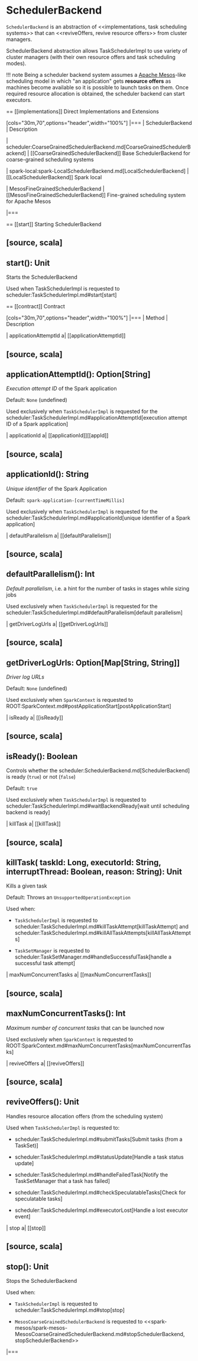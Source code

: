 # SchedulerBackend

`SchedulerBackend` is an abstraction of <<implementations, task scheduling systems>> that can <<reviveOffers, revive resource offers>> from cluster managers.

SchedulerBackend abstraction allows TaskSchedulerImpl to use variety of cluster managers (with their own resource offers and task scheduling modes).

!!! note
    Being a scheduler backend system assumes a [Apache Mesos](http://mesos.apache.org/)-like scheduling model in which "an application" gets **resource offers** as machines become available so it is possible to launch tasks on them. Once required resource allocation is obtained, the scheduler backend can start executors.

== [[implementations]] Direct Implementations and Extensions

[cols="30m,70",options="header",width="100%"]
|===
| SchedulerBackend
| Description

| scheduler:CoarseGrainedSchedulerBackend.md[CoarseGrainedSchedulerBackend]
| [[CoarseGrainedSchedulerBackend]] Base SchedulerBackend for coarse-grained scheduling systems

| spark-local:spark-LocalSchedulerBackend.md[LocalSchedulerBackend]
| [[LocalSchedulerBackend]] Spark local

| MesosFineGrainedSchedulerBackend
| [[MesosFineGrainedSchedulerBackend]] Fine-grained scheduling system for Apache Mesos

|===

== [[start]] Starting SchedulerBackend

[source, scala]
----
start(): Unit
----

Starts the SchedulerBackend

Used when TaskSchedulerImpl is requested to scheduler:TaskSchedulerImpl.md#start[start]

== [[contract]] Contract

[cols="30m,70",options="header",width="100%"]
|===
| Method
| Description

| applicationAttemptId
a| [[applicationAttemptId]]

[source, scala]
----
applicationAttemptId(): Option[String]
----

*Execution attempt ID* of the Spark application

Default: `None` (undefined)

Used exclusively when `TaskSchedulerImpl` is requested for the scheduler:TaskSchedulerImpl.md#applicationAttemptId[execution attempt ID of a Spark application]

| applicationId
a| [[applicationId]][[appId]]

[source, scala]
----
applicationId(): String
----

*Unique identifier* of the Spark Application

Default: `spark-application-[currentTimeMillis]`

Used exclusively when `TaskSchedulerImpl` is requested for the scheduler:TaskSchedulerImpl.md#applicationId[unique identifier of a Spark application]

| defaultParallelism
a| [[defaultParallelism]]

[source, scala]
----
defaultParallelism(): Int
----

*Default parallelism*, i.e. a hint for the number of tasks in stages while sizing jobs

Used exclusively when `TaskSchedulerImpl` is requested for the scheduler:TaskSchedulerImpl.md#defaultParallelism[default parallelism]

| getDriverLogUrls
a| [[getDriverLogUrls]]

[source, scala]
----
getDriverLogUrls: Option[Map[String, String]]
----

*Driver log URLs*

Default: `None` (undefined)

Used exclusively when `SparkContext` is requested to ROOT:SparkContext.md#postApplicationStart[postApplicationStart]

| isReady
a| [[isReady]]

[source, scala]
----
isReady(): Boolean
----

Controls whether the scheduler:SchedulerBackend.md[SchedulerBackend] is ready (`true`) or not (`false`)

Default: `true`

Used exclusively when `TaskSchedulerImpl` is requested to scheduler:TaskSchedulerImpl.md#waitBackendReady[wait until scheduling backend is ready]

| killTask
a| [[killTask]]

[source, scala]
----
killTask(
  taskId: Long,
  executorId: String,
  interruptThread: Boolean,
  reason: String): Unit
----

Kills a given task

Default: Throws an `UnsupportedOperationException`

Used when:

* `TaskSchedulerImpl` is requested to scheduler:TaskSchedulerImpl.md#killTaskAttempt[killTaskAttempt] and scheduler:TaskSchedulerImpl.md#killAllTaskAttempts[killAllTaskAttempts]

* `TaskSetManager` is requested to scheduler:TaskSetManager.md#handleSuccessfulTask[handle a successful task attempt]

| maxNumConcurrentTasks
a| [[maxNumConcurrentTasks]]

[source, scala]
----
maxNumConcurrentTasks(): Int
----

*Maximum number of concurrent tasks* that can be launched now

Used exclusively when `SparkContext` is requested to ROOT:SparkContext.md#maxNumConcurrentTasks[maxNumConcurrentTasks]

| reviveOffers
a| [[reviveOffers]]

[source, scala]
----
reviveOffers(): Unit
----

Handles resource allocation offers (from the scheduling system)

Used when `TaskSchedulerImpl` is requested to:

* scheduler:TaskSchedulerImpl.md#submitTasks[Submit tasks (from a TaskSet)]

* scheduler:TaskSchedulerImpl.md#statusUpdate[Handle a task status update]

* scheduler:TaskSchedulerImpl.md#handleFailedTask[Notify the TaskSetManager that a task has failed]

* scheduler:TaskSchedulerImpl.md#checkSpeculatableTasks[Check for speculatable tasks]

* scheduler:TaskSchedulerImpl.md#executorLost[Handle a lost executor event]

| stop
a| [[stop]]

[source, scala]
----
stop(): Unit
----

Stops the SchedulerBackend

Used when:

* `TaskSchedulerImpl` is requested to scheduler:TaskSchedulerImpl.md#stop[stop]

* `MesosCoarseGrainedSchedulerBackend` is requested to <<spark-mesos/spark-mesos-MesosCoarseGrainedSchedulerBackend.md#stopSchedulerBackend, stopSchedulerBackend>>

|===
